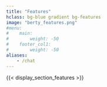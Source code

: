 ```yaml
---
title: "Features"
hclass: bg-blue gradient bg-features
image: "berty_features.png"
#menu:
#    main:
#        weight: -50
#    footer_col1:
#        weight: -50
aliases:
    - /chat
---
```


{{< display_section_features >}}
